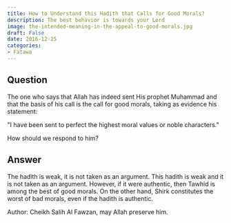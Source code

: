 ```yaml
---
title: How to Understand this Hadith that Calls for Good Morals?
description: The best behavior is towards your Lord
image: the-intended-meaning-in-the-appeal-to-good-morals.jpg
draft: False
date: 2016-12-25
categories:
- Fatawa
---
```


## Question

The one who says that Allah has indeed sent His prophet Muhammad and that the basis of his
call is the call for good morals, taking as evidence his statement:

"I have been sent to perfect the highest moral values or noble characters."

How should we respond to him?

## Answer

The hadith is weak, it is not taken as an argument. This hadith is weak and it is not
taken as an argument. However, if it were authentic, then Tawhid is among the best of good
morals. On the other hand, Shirk constitutes the worst of bad morals, even if the hadith
is authentic.

Author: Cheikh Salih Al Fawzan, may Allah preserve him.